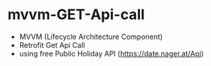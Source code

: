 # mvvm-GET-Api-call
- MVVM (Lifecycle Architecture Component)
- Retrofit Get Api Call
- using free Public Holiday API (https://date.nager.at/Api) 

